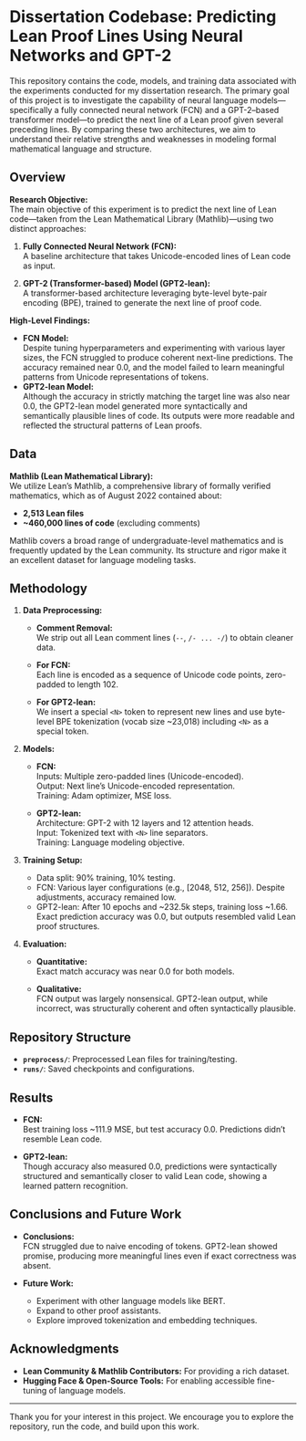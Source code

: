 # Dissertation Codebase: Predicting Lean Proof Lines Using Neural Networks and GPT-2

This repository contains the code, models, and training data associated with the experiments conducted for my dissertation research. The primary goal of this project is to investigate the capability of neural language models—specifically a fully connected neural network (FCN) and a GPT-2–based transformer model—to predict the next line of a Lean proof given several preceding lines. By comparing these two architectures, we aim to understand their relative strengths and weaknesses in modeling formal mathematical language and structure.

## Overview

**Research Objective:**  
The main objective of this experiment is to predict the next line of Lean code—taken from the Lean Mathematical Library (Mathlib)—using two distinct approaches:

1. **Fully Connected Neural Network (FCN):**  
   A baseline architecture that takes Unicode-encoded lines of Lean code as input.
   
2. **GPT-2 (Transformer-based) Model (GPT2-lean):**  
   A transformer-based architecture leveraging byte-level byte-pair encoding (BPE), trained to generate the next line of proof code.

**High-Level Findings:**  
- **FCN Model:**  
  Despite tuning hyperparameters and experimenting with various layer sizes, the FCN struggled to produce coherent next-line predictions. The accuracy remained near 0.0, and the model failed to learn meaningful patterns from Unicode representations of tokens.  
- **GPT2-lean Model:**  
  Although the accuracy in strictly matching the target line was also near 0.0, the GPT2-lean model generated more syntactically and semantically plausible lines of code. Its outputs were more readable and reflected the structural patterns of Lean proofs.

## Data

**Mathlib (Lean Mathematical Library):**  
We utilize Lean’s Mathlib, a comprehensive library of formally verified mathematics, which as of August 2022 contained about:

- **2,513 Lean files**
- **~460,000 lines of code** (excluding comments)

Mathlib covers a broad range of undergraduate-level mathematics and is frequently updated by the Lean community. Its structure and rigor make it an excellent dataset for language modeling tasks.

## Methodology

1. **Data Preprocessing:**
   - **Comment Removal:**  
     We strip out all Lean comment lines (`--`, `/- ... -/`) to obtain cleaner data.
   
   - **For FCN:**  
     Each line is encoded as a sequence of Unicode code points, zero-padded to length 102.
   
   - **For GPT2-lean:**  
     We insert a special `<N>` token to represent new lines and use byte-level BPE tokenization (vocab size ~23,018) including `<N>` as a special token.

2. **Models:**
   - **FCN:**  
     Inputs: Multiple zero-padded lines (Unicode-encoded).  
     Output: Next line’s Unicode-encoded representation.  
     Training: Adam optimizer, MSE loss.
   
   - **GPT2-lean:**  
     Architecture: GPT-2 with 12 layers and 12 attention heads.  
     Input: Tokenized text with `<N>` line separators.  
     Training: Language modeling objective.

3. **Training Setup:**
   - Data split: 90% training, 10% testing.
   - FCN: Various layer configurations (e.g., [2048, 512, 256]). Despite adjustments, accuracy remained low.
   - GPT2-lean: After 10 epochs and ~232.5k steps, training loss ~1.66. Exact prediction accuracy was 0.0, but outputs resembled valid Lean proof structures.

4. **Evaluation:**
   - **Quantitative:**  
     Exact match accuracy was near 0.0 for both models.
   
   - **Qualitative:**  
     FCN output was largely nonsensical. GPT2-lean output, while incorrect, was structurally coherent and often syntactically plausible.

## Repository Structure

- **`preprocess/`**: Preprocessed Lean files for training/testing.
- **`runs/`**: Saved checkpoints and configurations.

## Results

- **FCN:**  
  Best training loss ~111.9 MSE, but test accuracy 0.0. Predictions didn’t resemble Lean code.

- **GPT2-lean:**  
  Though accuracy also measured 0.0, predictions were syntactically structured and semantically closer to valid Lean code, showing a learned pattern recognition.

## Conclusions and Future Work

- **Conclusions:**  
  FCN struggled due to naive encoding of tokens. GPT2-lean showed promise, producing more meaningful lines even if exact correctness was absent.

- **Future Work:**  
  - Experiment with other language models like BERT.
  - Expand to other proof assistants.
  - Explore improved tokenization and embedding techniques.

## Acknowledgments

- **Lean Community & Mathlib Contributors:** For providing a rich dataset.
- **Hugging Face & Open-Source Tools:** For enabling accessible fine-tuning of language models.

---

Thank you for your interest in this project. We encourage you to explore the repository, run the code, and build upon this work.


